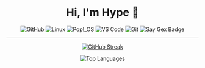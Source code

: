 <h1 align="center">Hi, I'm Hype 👋</h1>

<p align="center">
  <a href="https://github.com/Hype0290">
    <img src="https://img.shields.io/badge/GitHub-Hype0290-181717?style=flat&logo=github" alt="GitHub" />
  </a>
  <img src="https://img.shields.io/badge/Linux-%23007ACC?style=flat&logo=linux&logoColor=white" alt="Linux" />
  <img src="https://img.shields.io/badge/Pop!_OS-%233F4B4F?style=flat&logo=popos&logoColor=white" alt="Pop!_OS" />
  <img src="https://img.shields.io/badge/VS%20Code-%23007ACC?style=flat&logo=visual-studio-code&logoColor=white" alt="VS Code" />
  <img src="https://img.shields.io/badge/Git-%23F05033?style=flat&logo=git&logoColor=white" alt="Git" />
  <img src="https://img.shields.io/badge/Say%20Gex-blue" alt="Say Gex Badge" />
</p>

---

<p align="center">
  <a href="https://git.io/streak-stats">
    <img src="https://github-readme-streak-stats.herokuapp.com?user=Hype0290&theme=dark" alt="GitHub Streak" />
  </a>
</p>

<p align="center">
  <img src="https://github-readme-stats.vercel.app/api/top-langs/?username=Hype0290&theme=dark&layout=compact&langs_count=8" alt="Top Languages" />
</p>
